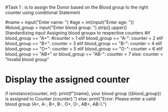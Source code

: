 #Task 1 : is to assign the Donor based on the Blood group to the right counter using conditional Statement

#name = input("Enter name: ")
#age = int(input("Enter age: "))
#blood_group = input("Enter blood group: ").strip().upper()  
Standardizing input
 Assigning blood groups to respective counters
#if blood_group == "A+":
    #counter = 1
elif blood_group == "A-":
    counter = 2
elif blood_group == "B+":
    counter = 3
elif blood_group == "B-":
    counter = 4
elif blood_group == "O+":
    counter = 5
elif blood_group == "O-":
    counter = 6
elif blood_group == "AB+" or blood_group == "AB-":
    counter = 7
else:
    counter = "Invalid blood group"
# Display the assigned counter
if isinstance(counter, int):
    print(f"{name}, your blood group ({blood_group}) is assigned to Counter {counter}.")
else:
    print("Error: Please enter a valid blood group (A+, A-, B+, B-, O+, O-, AB+, AB-).")
